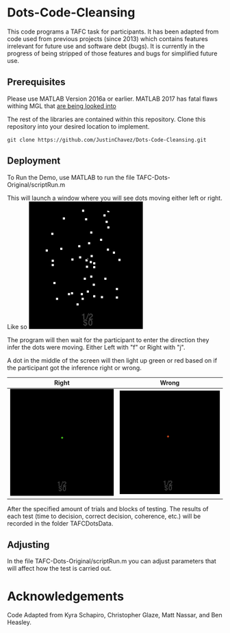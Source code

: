# Dots-Code-Cleansing
This code programs a TAFC task for participants. It has been adapted from code used from previous projects (since 2013) which contains features irrelevant for future use and software debt (bugs). It is currently in the progress of being stripped of those features and bugs for simplified future use. 

## Prerequisites
Please use MATLAB Version 2016a or earlier. MATLAB 2017 has fatal flaws withing MGL that [are being looked into](https://github.com/justingardner/mgl/issues/20)

The rest of the libraries are contained within this repository. Clone this repository into your desired location to implement.
```
git clone https://github.com/JustinChavez/Dots-Code-Cleansing.git
```
## Deployment
To Run the Demo, use MATLAB to run the file TAFC-Dots-Original/scriptRun.m

This will launch a window where you will see dots moving either left or right. Like so
![alt text](https://raw.githubusercontent.com/JustinChavez/Images/master/Dots-Code-Cleansing/Dots_Moving.png "Dots Moving")

The program will then wait for the participant to enter the direction they infer the dots were moving. Either Left with "f" or Right with "j". 

A dot in the middle of the screen will then light up green or red based on if the participant got the inference right or wrong. 

Right             |  Wrong
:-------------------------:|:-------------------------:
![](https://raw.githubusercontent.com/JustinChavez/Images/master/Dots-Code-Cleansing/Dots_Right.png)  |  ![](https://raw.githubusercontent.com/JustinChavez/Images/master/Dots-Code-Cleansing/Dots_Wrong.png)

After the specified amount of trials and blocks of testing. The results of each test (time to decision, correct decision, coherence, etc.) will be recorded in the folder TAFCDotsData. 

## Adjusting

In the file TAFC-Dots-Original/scriptRun.m you can adjust parameters that will affect how the test is carried out.

# Acknowledgements

Code Adapted from Kyra Schapiro, Christopher Glaze, Matt Nassar, and Ben Heasley.


